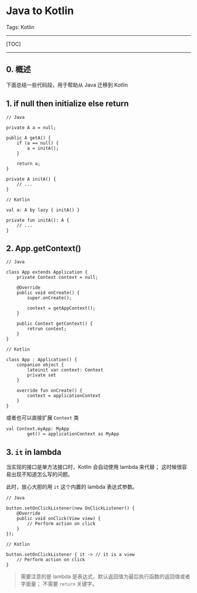 # Java to Kotlin

Tags: Kotlin

---

[TOC]

---

## 0. 概述

下面总结一些代码段，用于帮助从 Java 迁移到 Kotlin

## 1. if null then initialize else return

```
// Java

private A a = null;

public A getA() {
    if (a == null) {
        a = initA();
    }
    
    return a;
}

private A initA() {
    // ...
}
```

```
// Kotlin

val a: A by lazy { initA() }

private fun initA(): A {
    // ...
}
```

## 2. App.getContext()

```
// Java

class App extends Application {
    private Context context = null;
    
    @Override
    public void onCreate() {
        super.onCreate();
        
        context = getAppContext();
    }
    
    public Context getContext() {
        retrun context;
    }
}
```

```
// Kotlin 

class App : Application() {
    conpanion object {
        lateinit var context: Context
        private set
    }
    
    override fun onCreate() {
        context = applicationContext
    }
}
```

或者也可以直接扩展 `Context` 类

```
val Context.myApp: MyApp
        get() = applicationContext as MyApp
```

## 3. `it` in lambda

当实现的接口是单方法接口时，Kotlin 会自动使用 lambda 来代替；
这时候很容易出现不知道怎么写的问题。

此时，放心大胆的用 `it` 这个内置的 lambda 表达式参数。

```
// Java

button.setOnClickListener(new OnClickListener() {
    @Override
    public void onClick(View view) {
        // Perform action on click
    }
});
```

```
// Kotlin

button.setOnClickListener { it -> // it is a view
    // Perform action on click
}
```

> 需要注意的是 lambda 是表达式，默认返回值为最后执行函数的返回值或者字面量；
不需要 `return` 关键字。
